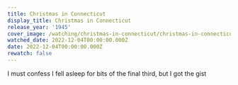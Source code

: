 ```yaml
---
title: Christmas in Connecticut
display_title: Christmas in Connecticut
release_year: '1945'
cover_image: /watching/christmas-in-connecticut/christmas-in-connecticut.jpg
watched_date: 2022-12-04T00:00:00.000Z
date: 2022-12-04T00:00:00.000Z
rewatch: false
---
```

I must confess I fell asleep for bits of the final third, but I got the gist
